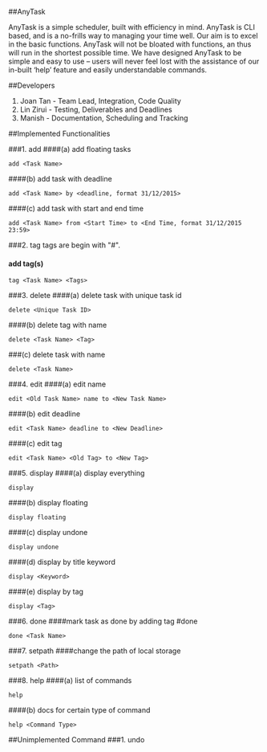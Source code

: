 ##AnyTask

AnyTask is a simple scheduler, built with efficiency in mind. AnyTask is CLI based, and is a no-frills way to managing your time well. Our aim is to excel in the basic functions. AnyTask will not be bloated with functions, an thus will run in the shortest possible time. We have designed AnyTask to be simple and easy to use – users will never feel lost with the assistance of our in-built ‘help’ feature and easily understandable commands.


##Developers

1. Joan Tan - Team Lead, Integration, Code Quality
2. Lin Zirui - Testing, Deliverables and Deadlines
3. Manish - Documentation, Scheduling and Tracking

##Implemented Functionalities

###1. add
####(a) add floating tasks
```
add <Task Name>
```
####(b) add task with deadline
```
add <Task Name> by <deadline, format 31/12/2015>
```
####(c) add task with start and end time
```
add <Task Name> from <Start Time> to <End Time, format 31/12/2015 23:59>
```
###2. tag
tags are begin with "#".
#### add tag(s)
```
tag <Task Name> <Tags>
```
###3. delete
####(a) delete task with unique task id
```
delete <Unique Task ID>
```
####(b) delete tag with name
```
delete <Task Name> <Tag>
```
###(c) delete task with name 
```
delete <Task Name>
```
###4. edit
####(a) edit name 
```
edit <Old Task Name> name to <New Task Name>
```
####(b) edit deadline
```
edit <Task Name> deadline to <New Deadline>
```
####(c) edit tag
```
edit <Task Name> <Old Tag> to <New Tag>
```
###5. display
####(a) display everything
```
display
```
####(b) display floating
```
display floating
```
####(c) display undone
```
display undone
```
####(d) display by title keyword
```
display <Keyword>
```
####(e) display by tag
```
display <Tag>
```
###6. done
####mark task as done by adding tag #done
```
done <Task Name>
```
###7. setpath
####change the path of local storage
```
setpath <Path>
```
###8. help
####(a) list of commands
```
help
```
####(b) docs for certain type of command
```
help <Command Type>
```
##Unimplemented Command
###1. undo
